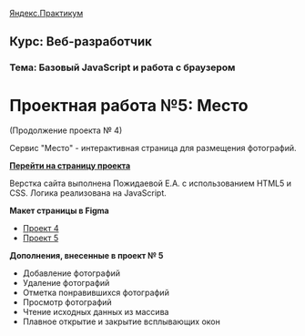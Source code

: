 [Яндекс.Практикум](https://praktikum.yandex.ru/)

**Курс: Веб-разработчик** 
-----

### Тема: Базовый JavaScript и работа с браузером
 
# Проектная работа №5: Место

(Продолжение проекта № 4)

Сервис "Место" - интерактивная страница для размещения фотографий.

**[Перейти на страницу проекта](https://kateworks.github.io/mesto/)**

Верстка сайта выполнена Пожидаевой Е.А. с использованием HTML5 и CSS.
Логика реализована на JavaScript.

**Макет страницы в Figma**

* [Проект 4](https://www.figma.com/file/StZjf8HnoeLdiXS7dYrLAh/JavaScript.-Sprint-4)
* [Проект 5](https://www.figma.com/file/nlYpT4VhFiwimn2YlncrcF/JavaScript.-Sprint-5?node-id=0%3A1)


**Дополнения, внесенные в проект № 5**

* Добавление фотографий
* Удаление фотографий
* Отметка понравившихся фотографий
* Просмотр фотографий
* Чтение исходных данных из массива
* Плавное открытие и закрытие всплывающих окон
